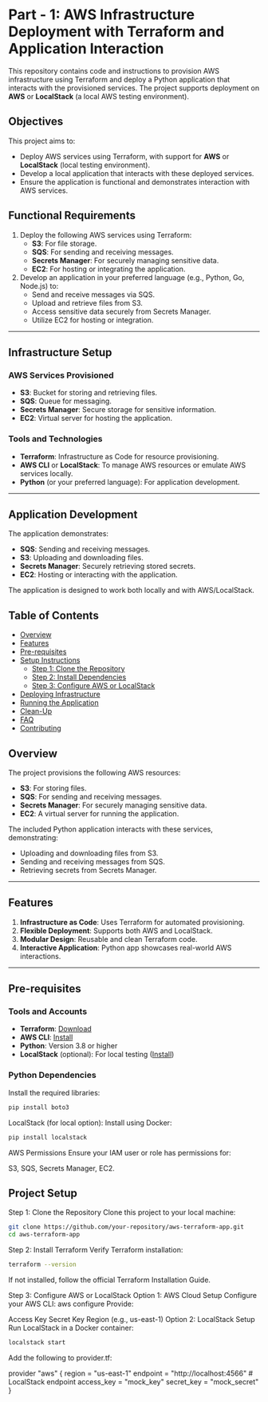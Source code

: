 # Part - 1: AWS Infrastructure Deployment with Terraform and Application Interaction

This repository contains code and instructions to provision AWS infrastructure using Terraform and deploy a Python application that interacts with the provisioned services. The project supports deployment on **AWS** or **LocalStack** (a local AWS testing environment).

## Objectives

This project aims to:

- Deploy AWS services using Terraform, with support for **AWS** or **LocalStack** (local testing environment).
- Develop a local application that interacts with these deployed services.
- Ensure the application is functional and demonstrates interaction with AWS services.

## Functional Requirements

1. Deploy the following AWS services using Terraform:
   - **S3**: For file storage.
   - **SQS**: For sending and receiving messages.
   - **Secrets Manager**: For securely managing sensitive data.
   - **EC2**: For hosting or integrating the application.
2. Develop an application in your preferred language (e.g., Python, Go, Node.js) to:
   - Send and receive messages via SQS.
   - Upload and retrieve files from S3.
   - Access sensitive data securely from Secrets Manager.
   - Utilize EC2 for hosting or integration.

---

## Infrastructure Setup

### AWS Services Provisioned
- **S3**: Bucket for storing and retrieving files.
- **SQS**: Queue for messaging.
- **Secrets Manager**: Secure storage for sensitive information.
- **EC2**: Virtual server for hosting the application.

### Tools and Technologies
- **Terraform**: Infrastructure as Code for resource provisioning.
- **AWS CLI** or **LocalStack**: To manage AWS resources or emulate AWS services locally.
- **Python** (or your preferred language): For application development.

---

## Application Development

The application demonstrates:
- **SQS**: Sending and receiving messages.
- **S3**: Uploading and downloading files.
- **Secrets Manager**: Securely retrieving stored secrets.
- **EC2**: Hosting or interacting with the application.

The application is designed to work both locally and with AWS/LocalStack.

## Table of Contents

- [Overview](#overview)
- [Features](#features)
- [Pre-requisites](#pre-requisites)
- [Setup Instructions](#setup-instructions)
  - [Step 1: Clone the Repository](#step-1-clone-the-repository)
  - [Step 2: Install Dependencies](#step-2-install-dependencies)
  - [Step 3: Configure AWS or LocalStack](#step-3-configure-aws-or-localstack)
- [Deploying Infrastructure](#deploying-infrastructure)
- [Running the Application](#running-the-application)
- [Clean-Up](#clean-up)
- [FAQ](#faq)
- [Contributing](#contributing)



## Overview

The project provisions the following AWS resources:
- **S3**: For storing files.
- **SQS**: For sending and receiving messages.
- **Secrets Manager**: For securely managing sensitive data.
- **EC2**: A virtual server for running the application.

The included Python application interacts with these services, demonstrating:
- Uploading and downloading files from S3.
- Sending and receiving messages from SQS.
- Retrieving secrets from Secrets Manager.

---

## Features

1. **Infrastructure as Code**: Uses Terraform for automated provisioning.
2. **Flexible Deployment**: Supports both AWS and LocalStack.
3. **Modular Design**: Reusable and clean Terraform code.
4. **Interactive Application**: Python app showcases real-world AWS interactions.

---

## Pre-requisites

### Tools and Accounts
- **Terraform**: [Download](https://www.terraform.io/downloads)
- **AWS CLI**: [Install](https://docs.aws.amazon.com/cli/latest/userguide/install-cliv2.html)
- **Python**: Version 3.8 or higher
- **LocalStack** (optional): For local testing ([Install](https://docs.localstack.cloud/get-started/))  

### Python Dependencies
Install the required libraries:
```bash
pip install boto3
```
LocalStack (for local option): Install using Docker:
```bash
pip install localstack
```

AWS Permissions
Ensure your IAM user or role has permissions for:

S3, SQS, Secrets Manager, EC2.

## Project Setup
Step 1: Clone the Repository
Clone this project to your local machine:

```bash
git clone https://github.com/your-repository/aws-terraform-app.git
cd aws-terraform-app
```
Step 2: Install Terraform
Verify Terraform installation:
```bash
terraform --version
```
If not installed, follow the official Terraform Installation Guide.

Step 3: Configure AWS or LocalStack
Option 1: AWS Cloud Setup
Configure your AWS CLI:
aws configure
Provide:

Access Key
Secret Key
Region (e.g., us-east-1)
Option 2: LocalStack Setup
Run LocalStack in a Docker container:
```bash
localstack start
```
Add the following to provider.tf:


provider "aws" {
  region      = "us-east-1"
  endpoint    = "http://localhost:4566" # LocalStack endpoint
  access_key  = "mock_key"
  secret_key  = "mock_secret"
}
